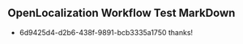 ## OpenLocalization Workflow Test MarkDown
* 6d9425d4-d2b6-438f-9891-bcb3335a1750 
thanks!<!--HONumber=Mar16_HO3-->
